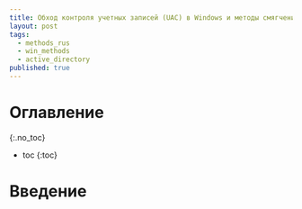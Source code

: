 ```yaml
---
title: Обход контроля учетных записей (UAC) в Windows и методы смягчения
layout: post
tags:
  - methods_rus
  - win_methods
  - active_directory
published: true
---
```


# Оглавление
{:.no_toc}

* toc
{:toc}


# Введение
